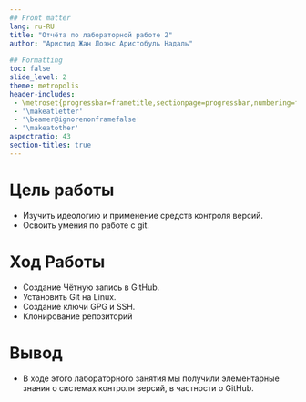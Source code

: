 ```yaml
---
## Front matter
lang: ru-RU
title: "Отчёта по лабораторной работе 2"
author: "Аристид Жан Лоэнс Аристобуль Надаль"
	
## Formatting
toc: false
slide_level: 2
theme: metropolis
header-includes: 
 - \metroset{progressbar=frametitle,sectionpage=progressbar,numbering=fraction}
 - '\makeatletter'
 - '\beamer@ignorenonframefalse'
 - '\makeatother'
aspectratio: 43
section-titles: true
---
```


# Цель работы

- Изучить идеологию и применение средств контроля версий.
- Освоить умения по работе с git.


# Ход Работы
- Создание Чётную запись в GitHub.
- Установить Git на Linux.
- Создание ключи GPG и SSH.
- Клонирование репозиторий

# Вывод
- В ходе этого лабораторного занятия мы получили элементарные знания о системах контроля версий, в частности о GitHub.